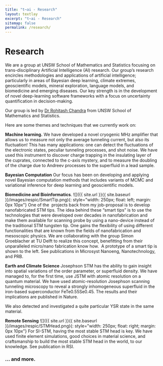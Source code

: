 ```yaml
---
title: "t~ai - Research"
layout: textlay
excerpt: "t~ai - Research"
sitemap: false
permalink: /research/
---
```


# Research
We are a group at UNSW School of Mathematics and Statistics focusing on trans-disciplinary Artificial Intelligence (AI) research. Our group’s research encircles methodologies and applications of artificial intelligence; particularly in areas of Bayesian deep learning, climate extremes, geoscientific models, mineral exploration, language models, and biomedicine and emerging diseases.  Our key strength is in the development of novel deep-learning software frameworks with a focus on uncertainty quantification in decision-making.  

Our group is led by  [Dr Rohitash Chandra](http://dpmc.unige.ch/gr_baumberger/index.html) from  UNSW School of Mathematics and Statistics.

Here are some themes and techniques that we currently work on:

**Machine learning.** We have developed a novel cryogenic MHz amplifier that allows us to measure not only the average tunneling current, but also its fluctuation! This has many applications: one can detect the fluctuations of the electronic states, peculiar tunneling processes, and shot noise. We have used this instrument to discover charge trapping in the insulating layer of the cuprates, connected to the c-axis mystery, and to measure the doubling of the charge due to Andreev processes to the superfluid in a lead sample.


**Bayesian Computation** Our focus has been on developing and applying novel Bayesian computation methods that includes variants of MCMC and variational inference for deep learning and geoscientific models. 

**Biomedicine and Bioinformatics**.
![]({{ site.url }}{{ site.baseurl }}/images/respic/SmartTip.png){: style="width: 250px; float: left; margin: 0px  10px"}
One of the  projects back from my job-proposal is to develop nanofabricated STM tips. The idea behind these “smart tips” is to use the technologies that were developed over decades in nanofabrication and make them available for scanning probe by using a nano-device instead of the traditional STM tungsten tip. One gains the flexibility of using different functionalities that are known from the fields of nanofabrication and mesoscopic physics. We are collaborating with the group Simon Groeblacher at TU Delft to realize this concept, benefitting from their unparalleled micro/nano fabrication know how.  A prototype of a smart tip is shown to the left. See publications in Microsyst Nanoeng, Nanotechnology, and PRB.

**Earth and Climate Science** Josephson STM has the ability to gain insight into spatial variations of the order parameter, or superfluid density. We have managed to, for the first time, use JSTM with atomic resolution on a quantum material.
We have used atomic-resolution Josephson scanning tunneling microscopy to reveal a strongly inhomogeneous superfluid in the iron-based superconductor FeTe0.55Se0.45. The results and their implications are published in Nature.

We also detected and investigated a quite particular YSR state in the same material.

**Remote Sensing**  ![]({{ site.url }}{{ site.baseurl }}/images/respic/STMHead.png){: style="width: 250px; float: right; margin: 0px 10px"}
For SI-STM, having the most stable STM head is key. We have used finite element simulations, good choices in material science, and craftsmanship to build the most stable STM head in the world, to our knowledge. See publication in RSI.
 

### ... and more.
